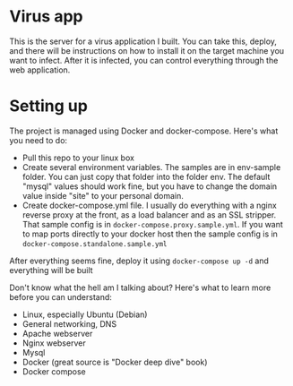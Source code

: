 # Virus app

This is the server for a virus application I built. You can take this, deploy, and there will be instructions on how to install it on the target machine you want to infect. After it is infected, you can control everything through the web application.

# Setting up

The project is managed using Docker and docker-compose. Here's what you need to do:
- Pull this repo to your linux box
- Create several environment variables. The samples are in env-sample folder. You can just copy that folder into the folder env. The default "mysql" values should work fine, but you have to change the domain value inside "site" to your personal domain.
- Create docker-compose.yml file. I usually do everything with a nginx reverse proxy at the front, as a load balancer and as an SSL stripper. That sample config is in `docker-compose.proxy.sample.yml`. If you want to map ports directly to your docker host then the sample config is in `docker-compose.standalone.sample.yml`

After everything seems fine, deploy it using `docker-compose up -d` and everything will be built

Don't know what the hell am I talking about? Here's what to learn more before you can understand:
- Linux, especially Ubuntu (Debian)
- General networking, DNS
- Apache webserver
- Nginx webserver
- Mysql
- Docker (great source is "Docker deep dive" book)
- Docker compose

